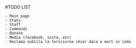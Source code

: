 #TODO LIST

    - Main page
    - Stats
    - Staff
    - Commands
    - Donate
    - Media (facebook, insta, etc)
    - Reclama subtila la fericiurea chiar daca e mort in cada
